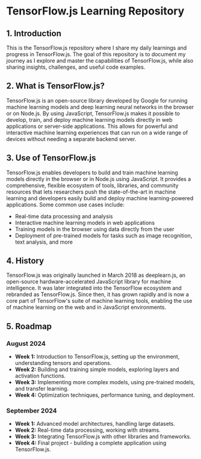 # TensorFlow.js Learning Repository

## 1. Introduction
This is the TensorFlow.js repository where I share my daily learnings and progress in TensorFlow.js. The goal of this repository is to document my journey as I explore and master the capabilities of TensorFlow.js, while also sharing insights, challenges, and useful code examples.

## 2. What is TensorFlow.js?
TensorFlow.js is an open-source library developed by Google for running machine learning models and deep learning neural networks in the browser or on Node.js. By using JavaScript, TensorFlow.js makes it possible to develop, train, and deploy machine learning models directly in web applications or server-side applications. This allows for powerful and interactive machine learning experiences that can run on a wide range of devices without needing a separate backend server.

## 3. Use of TensorFlow.js
TensorFlow.js enables developers to build and train machine learning models directly in the browser or in Node.js using JavaScript. It provides a comprehensive, flexible ecosystem of tools, libraries, and community resources that lets researchers push the state-of-the-art in machine learning and developers easily build and deploy machine learning-powered applications. Some common use cases include:

- Real-time data processing and analysis
- Interactive machine learning models in web applications
- Training models in the browser using data directly from the user
- Deployment of pre-trained models for tasks such as image recognition, text analysis, and more

## 4. History
TensorFlow.js was originally launched in March 2018 as deeplearn.js, an open-source hardware-accelerated JavaScript library for machine intelligence. It was later integrated into the TensorFlow ecosystem and rebranded as TensorFlow.js. Since then, it has grown rapidly and is now a core part of TensorFlow's suite of machine learning tools, enabling the use of machine learning on the web and in JavaScript environments.

## 5. Roadmap
### August 2024
- **Week 1:** Introduction to TensorFlow.js, setting up the environment, understanding tensors and operations.
- **Week 2:** Building and training simple models, exploring layers and activation functions.
- **Week 3:** Implementing more complex models, using pre-trained models, and transfer learning.
- **Week 4:** Optimization techniques, performance tuning, and deployment.

### September 2024
- **Week 1:** Advanced model architectures, handling large datasets.
- **Week 2:** Real-time data processing, working with streams.
- **Week 3:** Integrating TensorFlow.js with other libraries and frameworks.
- **Week 4:** Final project - building a complete application using TensorFlow.js.

